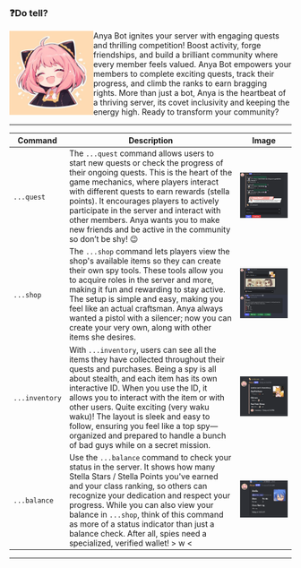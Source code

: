 

### ❓Do tell?
 <img src="Repo/Images/anya_bot.webp" alt="Anya Bot" width="150px" align="left"/>Anya Bot ignites your server with engaging quests and thrilling competition!  Boost activity, forge friendships, and build a brilliant community where every member feels valued.  Anya Bot empowers your members to complete exciting quests, track their progress, and climb the ranks to earn bragging rights.  More than just a bot, Anya is the heartbeat of a thriving server, its covet inclusivity and keeping the energy high.  Ready to transform your community?



---


| Command                | Description                                                                                                   | Image                                         |
|------------------------|---------------------------------------------------------------------------------------------------------------|-----------------------------------------------|
| `...quest`    | The `...quest` command allows users to start new quests or check the progress of their ongoing quests. This is the heart of the game mechanics, where players interact with different quests to earn rewards (stella points). It encourages players to actively participate in the server and interact with other members. Anya wants you to make new friends and be active in the community so don’t be shy! 😉 | ![Quest Image](Repo/Images/quest.webp)    |
| `...shop`      | The `...shop` command lets players view the shop's available items so they can create their own spy tools. These tools allow you to acquire roles in the server and more, making it fun and rewarding to stay active. The setup is simple and easy, making you feel like an actual craftsman. Anya always wanted a pistol with a silencer; now you can create your very own, along with other items she desires. | ![Shop Image](Repo/Images/shop.webp)      |
| `...inventory` | With `...inventory`, users can see all the items they have collected throughout their quests and purchases. Being a spy is all about stealth, and each item has its own interactive ID. When you use the ID, it allows you to interact with the item or with other users. Quite exciting (very waku waku)! The layout is sleek and easy to follow, ensuring you feel like a top spy—organized and prepared to handle a bunch of bad guys while on a secret mission. | ![Inventory Image](Repo/Images/inventory.webp) |
| `...balance`    | Use the `...balance` command to check your status in the server. It shows how many Stella Stars / Stella Points you've earned and your class ranking, so others can recognize your dedication and respect your progress. While you can also view your balance in `...shop`, think of this command as more of a status indicator than just a balance check. After all, spies need a specialized, verified wallet! > w < | ![Balance Image](Repo/Images/balance.webp) |

---

